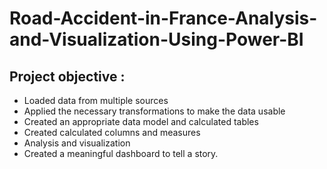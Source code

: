 # Road-Accident-in-France-Analysis-and-Visualization-Using-Power-BI
## Project objective :
- Loaded data from multiple sources
- Applied the necessary transformations to make the data usable
- Created an appropriate data model and calculated tables
- Created calculated columns and measures
- Analysis and visualization 
- Created a meaningful dashboard to tell a story.
